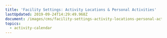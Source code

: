 ```yaml
---
title: 'Facility Settings: Activity Locations & Personal Activities'
lastUpdated: 2019-09-24T14:29:49.968Z
document: /images/cms/facility-settings-activity-locations-personal-activities.pdf
topics:
  - activity-calendar
---
```


